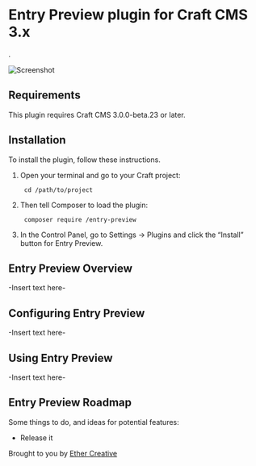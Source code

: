 # Entry Preview plugin for Craft CMS 3.x

.

![Screenshot](resources/img/plugin-logo.png)

## Requirements

This plugin requires Craft CMS 3.0.0-beta.23 or later.

## Installation

To install the plugin, follow these instructions.

1. Open your terminal and go to your Craft project:

        cd /path/to/project

2. Then tell Composer to load the plugin:

        composer require /entry-preview

3. In the Control Panel, go to Settings → Plugins and click the “Install” button for Entry Preview.

## Entry Preview Overview

-Insert text here-

## Configuring Entry Preview

-Insert text here-

## Using Entry Preview

-Insert text here-

## Entry Preview Roadmap

Some things to do, and ideas for potential features:

* Release it

Brought to you by [Ether Creative](https://ethercreative.co.uk)
